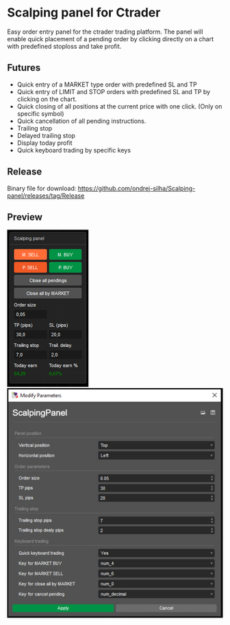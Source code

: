 Scalping panel for Ctrader
=
Easy order entry panel for the ctrader trading platform. The panel will enable quick placement of a pending order by clicking directly on a chart with predefined stoploss and take profit.

Futures
-
- Quick entry of a MARKET type order with predefined SL and TP
- Quick entry of LIMIT and STOP orders with predefined SL and TP by clicking on the chart.
- Quick closing of all positions at the current price with one click. (Only on specific symbol)
- Quick cancellation of all pending instructions.
- Trailing stop
- Delayed trailing stop
- Display today profit 
- Quick keyboard trading by specific keys

Release
-
Binary file for download: https://github.com/ondrej-silha/Scalping-panel/releases/tag/Release

Preview
-
![preview](https://github.com/ondrej-silha/Scalping-panel/blob/main/images/preview.PNG?raw=true)
![parameters](https://github.com/ondrej-silha/Scalping-panel/blob/main/images/parameters.jpg?raw=true)
